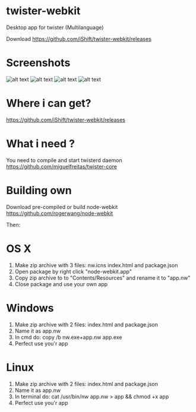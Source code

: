 twister-webkit
==============



Desktop app for twister (Multilanguage)

Download https://github.com/iShift/twister-webkit/releases

Screenshots
==============
![alt text](https://raw2.github.com/iShift/twister-webkit/master/screenshots/screenshot_1.png "Screenshot 1")
![alt text](https://raw2.github.com/iShift/twister-webkit/master/screenshots/screenshot_1.png "Screenshot 2")
![alt text](https://raw2.github.com/iShift/twister-webkit/master/screenshots/1.PNG "Screenshot 1")
![alt text](https://raw2.github.com/iShift/twister-webkit/master/screenshots/2.PNG "Screenshot 2")

Where i can get?
==============
https://github.com/iShift/twister-webkit/releases

What i need ?
==============
You need to compile and start twisterd daemon https://github.com/miguelfreitas/twister-core

Building own
==============
Download pre-compiled or build node-webkit https://github.com/rogerwang/node-webkit

Then:

OS X
===

1. Make zip archive with 3 files: nw.icns index.html and package.json
2. Open package by right click "node-webkit.app"
3. Copy zip archive to to "Contents/Resources" and rename it to "app.nw"
4. Close package and use your own app

Windows
===

1. Make zip archive with 2 files: index.html and package.json
2. Name it as app.nw
3. In cmd do: copy /b nw.exe+app.nw app.exe 
4. Perfect use you'r app

Linux
===
1. Make zip archive with 2 files: index.html and package.json
2. Name it as app.nw
3. In terminal do: cat /usr/bin/nw app.nw > app && chmod +x app  
4. Perfect use you'r app
